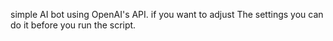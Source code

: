 simple AI bot using OpenAI's API. if you want to adjust The settings you can do it before you run the script.
